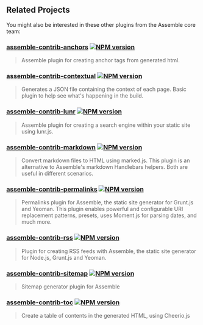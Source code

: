 ## Related Projects
You might also be interested in these other plugins from the Assemble core team:  

### [assemble-contrib-anchors](https://github.com/assemble/assemble-contrib-anchors) [![NPM version](https://badge.fury.io/js/assemble-contrib-anchors.png)](http://badge.fury.io/js/assemble-contrib-anchors)
> Assemble plugin for creating anchor tags from generated html.  

### [assemble-contrib-contextual](https://github.com/assemble/assemble-contrib-contextual) [![NPM version](https://badge.fury.io/js/assemble-contrib-contextual.png)](http://badge.fury.io/js/assemble-contrib-contextual)
> Generates a JSON file containing the context of each page. Basic plugin to help see what's happening in the build.  

### [assemble-contrib-lunr](https://github.com/assemble/assemble-contrib-lunr) [![NPM version](https://badge.fury.io/js/assemble-contrib-lunr.png)](http://badge.fury.io/js/assemble-contrib-lunr)
> Assemble plugin for creating a search engine within your static site using lunr.js.  

### [assemble-contrib-markdown](https://github.com/assemble/assemble-contrib-markdown) [![NPM version](https://badge.fury.io/js/assemble-contrib-markdown.png)](http://badge.fury.io/js/assemble-contrib-markdown)
> Convert markdown files to HTML using marked.js. This plugin is an alternative to Assemble's markdown Handlebars helpers. Both are useful in different scenarios.  

### [assemble-contrib-permalinks](https://github.com/assemble/assemble-contrib-permalinks) [![NPM version](https://badge.fury.io/js/assemble-contrib-permalinks.png)](http://badge.fury.io/js/assemble-contrib-permalinks)
> Permalinks plugin for Assemble, the static site generator for Grunt.js and Yeoman. This plugin enables powerful and configurable URI replacement patterns, presets, uses Moment.js for parsing dates, and much more.  

### [assemble-contrib-rss](https://github.com/assemble/assemble-contrib-rss) [![NPM version](https://badge.fury.io/js/assemble-contrib-rss.png)](http://badge.fury.io/js/assemble-contrib-rss)
> Plugin for creating RSS feeds with Assemble, the static site generator for Node.js, Grunt.js and Yeoman.   

### [assemble-contrib-sitemap](https://github.com/assemble/assemble-contrib-sitemap) [![NPM version](https://badge.fury.io/js/assemble-contrib-sitemap.png)](http://badge.fury.io/js/assemble-contrib-sitemap)
> Sitemap generator plugin for Assemble  

### [assemble-contrib-toc](https://github.com/assemble/assemble-contrib-toc) [![NPM version](https://badge.fury.io/js/assemble-contrib-toc.png)](http://badge.fury.io/js/assemble-contrib-toc)
> Create a table of contents in the generated HTML, using Cheerio.js                                                      
